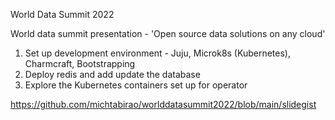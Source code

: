 World Data Summit 2022

World data summit presentation - 'Open source data solutions on any cloud'

1. Set up development environment - Juju, Microk8s (Kubernetes), Charmcraft, Bootstrapping
2. Deploy redis and add update the database
3. Explore the Kubernetes containers set up for operator

https://github.com/michtabirao/worlddatasummit2022/blob/main/slidegist
